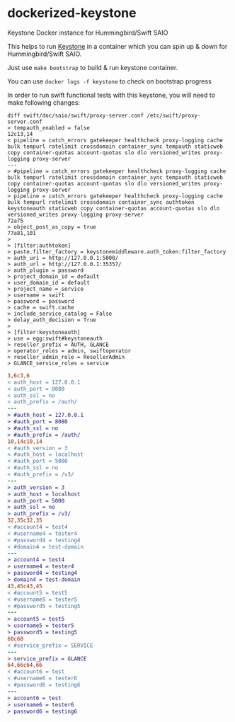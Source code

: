 # dockerized-keystone
Keystone Docker instance for Hummingbird/Swift SAIO

This helps to run [Keystone](https://github.com/openstack/keystone) in a container which you can spin up & down for Hummingbird/Swift SAIO.

Just use `make bootstrap` to build & run keystone container.

You can use `docker logs -f keystone` to check on bootstrap progress


In order to run swift functional tests with this keystone, you will need to make following changes:

```
diff swift/doc/saio/swift/proxy-server.conf /etc/swift/proxy-server.conf
> tempauth_enabled = false
12c13,14
< pipeline = catch_errors gatekeeper healthcheck proxy-logging cache bulk tempurl ratelimit crossdomain container_sync tempauth staticweb copy container-quotas account-quotas slo dlo versioned_writes proxy-logging proxy-server
---
> #pipeline = catch_errors gatekeeper healthcheck proxy-logging cache bulk tempurl ratelimit crossdomain container_sync tempauth staticweb copy container-quotas account-quotas slo dlo versioned_writes proxy-logging proxy-server
> pipeline = catch_errors gatekeeper healthcheck proxy-logging cache bulk tempurl ratelimit crossdomain container_sync authtoken keystoneauth staticweb copy container-quotas account-quotas slo dlo versioned_writes proxy-logging proxy-server
72a75
> object_post_as_copy = true
77a81,101
>
> [filter:authtoken]
> paste.filter_factory = keystonemiddleware.auth_token:filter_factory
> auth_uri = http://127.0.0.1:5000/
> auth_url = http://127.0.0.1:35357/
> auth_plugin = password
> project_domain_id = default
> user_domain_id = default
> project_name = service
> username = swift
> password = password
> cache = swift.cache
> include_service_catalog = False
> delay_auth_decision = True
>
> [filter:keystoneauth]
> use = egg:swift#keystoneauth
> reseller_prefix = AUTH, GLANCE
> operator_roles = admin, swiftoperator
> reseller_admin_role = ResellerAdmin
> GLANCE_service_roles = service
```

```diff swift/test/sample.conf /etc/swift/test.conf
3,6c3,6
< auth_host = 127.0.0.1
< auth_port = 8080
< auth_ssl = no
< auth_prefix = /auth/
---
> #auth_host = 127.0.0.1
> #auth_port = 8080
> #auth_ssl = no
> #auth_prefix = /auth/
10,14c10,14
< #auth_version = 3
< #auth_host = localhost
< #auth_port = 5000
< #auth_ssl = no
< #auth_prefix = /v3/
---
> auth_version = 3
> auth_host = localhost
> auth_port = 5000
> auth_ssl = no
> auth_prefix = /v3/
32,35c32,35
< #account4 = test4
< #username4 = tester4
< #password4 = testing4
< #domain4 = test-domain
---
> account4 = test4
> username4 = tester4
> password4 = testing4
> domain4 = test-domain
43,45c43,45
< #account5 = test5
< #username5 = tester5
< #password5 = testing5
---
> account5 = test5
> username5 = tester5
> password5 = testing5
60c60
< #service_prefix = SERVICE
---
> service_prefix = GLANCE
64,66c64,66
< #account6 = test
< #username6 = tester6
< #password6 = testing6
---
> account6 = test
> username6 = tester6
> password6 = testing6
```

